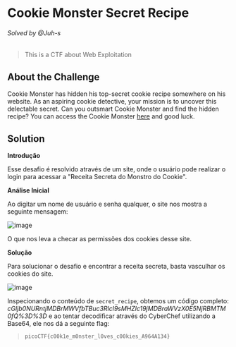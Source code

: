 # Cookie Monster Secret Recipe
###### Solved by @Juh-s
>This is a CTF about Web Exploitation
## About the Challenge
Cookie Monster has hidden his top-secret cookie recipe somewhere on his website. As an aspiring cookie detective, your mission is to uncover this delectable secret. Can you outsmart Cookie Monster and find the hidden recipe?
You can access the Cookie Monster [here](http://verbal-sleep.picoctf.net:60118/) and good luck.
## Solution
**Introdução**

Esse desafio é resolvido através de um site, onde o usuário pode realizar o login para acessar a "Receita Secreta do Monstro do Cookie".

**Análise Inicial**

Ao digitar um nome de usuário e senha qualquer, o site nos mostra a seguinte mensagem:

![image](https://github.com/user-attachments/assets/6e49b70a-5677-468c-a25a-58a97cf48e81)

O que nos leva a checar as permissões dos cookies desse site.

**Solução**

Para solucionar o desafio e encontrar a receita secreta, basta vasculhar os cookies do site.

![image](https://github.com/user-attachments/assets/d31fe1b7-c4f7-4269-8abb-7b2f86ace24d)

Inspecionando o conteúdo de `secret_recipe`, obtemos um código completo: *cGljb0NURntjMDBrMWVfbTBuc3Rlcl9sMHZlc19jMDBraWVzX0E5NjRBMTM0fQ%3D%3D* e ao tentar decodificar através do CyberChef utilizando a Base64, ele nos dá a seguinte flag:

>`picoCTF{c00k1e_m0nster_l0ves_c00kies_A964A134}`

